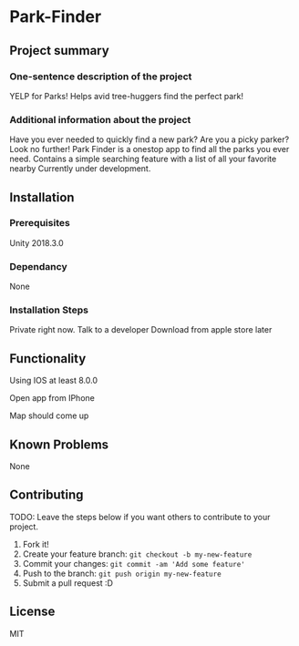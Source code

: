 # Park-Finder

## Project summary

### One-sentence description of the project

YELP for Parks! Helps avid tree-huggers find the perfect park!

### Additional information about the project

Have you ever needed to quickly find a new park? Are you a picky parker? Look no further! Park Finder is a onestop app to find all the parks you ever need. Contains a simple searching feature with a list of all your favorite nearby Currently under development.

## Installation

### Prerequisites

Unity 2018.3.0

### Dependancy

None

### Installation Steps

Private right now. Talk to a developer
Download from apple store later

## Functionality

Using IOS at least 8.0.0

Open app from IPhone

Map should come up

## Known Problems

None

## Contributing

TODO: Leave the steps below if you want others to contribute to your project.

1. Fork it!
2. Create your feature branch: `git checkout -b my-new-feature`
3. Commit your changes: `git commit -am 'Add some feature'`
4. Push to the branch: `git push origin my-new-feature`
5. Submit a pull request :D

## License

MIT

